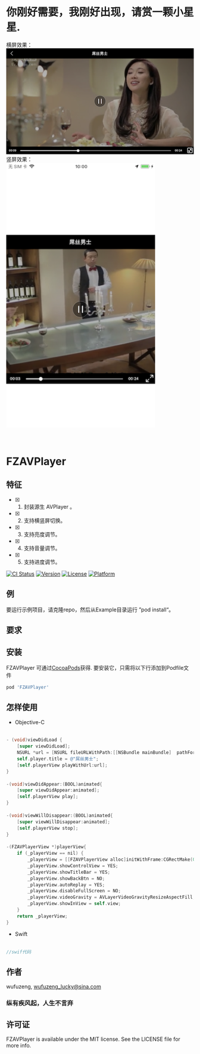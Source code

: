 
# 你刚好需要，我刚好出现，请赏一颗小星星.

<p align="center" >

</p>

横屏效果：
<br />
<img src="https://github.com/wufuzeng/FZAVPlayer/blob/master/Screenshots/example87.png" title="" float=left width = '1000px'>
<br />
竖屏效果：
<br />
<img src="https://github.com/wufuzeng/FZAVPlayer/blob/master/Screenshots/example88.png" title="" float=left width = '400px'>


<p align="center" >
<img src= ”图片路径" title="">
</p>


# FZAVPlayer
##  特征
- [x]  1.  封装源生 AVPlayer 。
- [x]  2.  支持横竖屏切换。
- [x]  3.  支持亮度调节。
- [x]  4.  支持音量调节。
- [x]  5.  支持进度调节。



[![CI Status](https://img.shields.io/travis/wufuzeng/FZAVPlayer.svg?style=flat)](https://travis-ci.org/wufuzeng/FZAVPlayer)
[![Version](https://img.shields.io/cocoapods/v/FZAVPlayer.svg?style=flat)](https://cocoapods.org/pods/FZAVPlayer)
[![License](https://img.shields.io/cocoapods/l/FZAVPlayer.svg?style=flat)](https://cocoapods.org/pods/FZAVPlayer)
[![Platform](https://img.shields.io/cocoapods/p/FZAVPlayer.svg?style=flat)](https://cocoapods.org/pods/FZAVPlayer)

## 例

要运行示例项目，请克隆repo，然后从Example目录运行 ”pod install“。

## 要求


## 安装

FZAVPlayer 可通过[CocoaPods](https://cocoapods.org)获得. 要安装它，只需将以下行添加到Podfile文件

```ruby
pod 'FZAVPlayer'
```

## 怎样使用

* Objective-C

```objective-c

- (void)viewDidLoad {
    [super viewDidLoad];
    NSURL *url = [NSURL fileURLWithPath:[[NSBundle mainBundle]  pathForResource:@"Test"  ofType:@"mov"]];
    self.player.title = @"屌丝男士";
    [self.playerView playWithUrl:url];
}

-(void)viewDidAppear:(BOOL)animated{
    [super viewDidAppear:animated];
    [self.playerView play];
}

-(void)viewWillDisappear:(BOOL)animated{
    [super viewWillDisappear:animated];
    [self.playerView stop]; 
}

-(FZAVPlayerView *)playerView{
    if (_playerView == nil) {
        _playerView = [[FZAVPlayerView alloc]initWithFrame:CGRectMake(0, 200,   [UIScreen  mainScreen].bounds.size.width, [UIScreen     mainScreen].bounds.size.width)];
        _playerView.showControlView = YES;
        _playerView.showTitleBar = YES;
        _playerView.showBackBtn = NO;
        _playerView.autoReplay = YES;
        _playerView.disableFullScreen = NO;
        _playerView.videoGravity = AVLayerVideoGravityResizeAspectFill;
        _playerView.showInView = self.view;
    }
    return _playerView;
}

```

* Swift

```swift

//swif代码

```


## 作者

wufuzeng, wufuzeng_lucky@sina.com
### 纵有疾风起，人生不言弃

## 许可证

FZAVPlayer is available under the MIT license. See the LICENSE file for more info.

